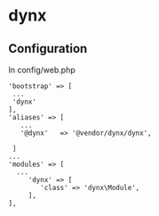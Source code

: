 # dynx

## Configuration
In config/web.php
```
'bootstrap' => [
 ...
 'dynx'
],
'aliases' => [
   ...
   '@dynx'   => '@vendor/dynx/dynx',
  
 ]
...
'modules' => [
  ...
     'dynx' => [
        'class' => 'dynx\Module',
     ],
],
```
